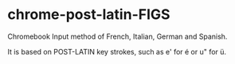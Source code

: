 # chrome-post-latin-FIGS
Chromebook Input method of French, Italian, German and Spanish.

It is based on POST-LATIN key strokes, such as e' for é or u" for ü.
